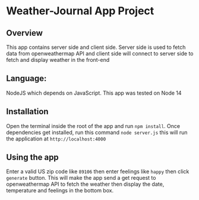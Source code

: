 # Weather-Journal App Project

## Overview
This app contains server side and client side. Server side is used to fetch data from openweathermap API and client side will 
connect to server side to fetch and display weather in the front-end

## Language:
NodeJS which depends on JavaScript. This app was tested on Node 14

## Installation
Open the terminal inside the root of the app and run ````npm install````. Once dependencies get installed, run this command 
````node server.js```` this will run the application at ````http://localhost:4000```` 

## Using the app
Enter a valid US zip code like ````89106```` then enter feelings like ````happy```` then click ````generate```` button. This 
will make the app send a get request to openweathermap API to fetch the weather then display the date, temperature and 
feelings in the bottom box.